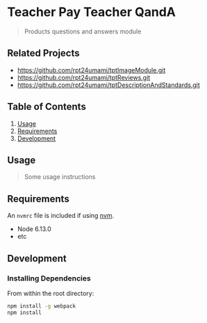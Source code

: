 # Teacher Pay Teacher QandA

> Products questions and answers module

## Related Projects

  - https://github.com/rpt24umami/tptImageModule.git
  - https://github.com/rpt24umami/tptReviews.git
  - https://github.com/rpt24umami/tptDescriptionAndStandards.git

## Table of Contents

1. [Usage](#Usage)
1. [Requirements](#requirements)
1. [Development](#development)

## Usage

> Some usage instructions

## Requirements

An `nvmrc` file is included if using [nvm](https://github.com/creationix/nvm).

- Node 6.13.0
- etc

## Development

### Installing Dependencies

From within the root directory:

```sh
npm install -g webpack
npm install
```
